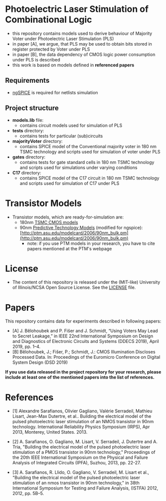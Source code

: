 # Photoelectric Laser Stimulation of Combinational Logic
  * this repository contains models used to derive behaviour of Majority Voter under Photoelectric Laser Stimulation (PLS)
  * in paper [A], we argue, that PLS may be used to obtain bits stored in register protected by Voter under PLS
  * in paper [B], the data dependency of CMOS logic power consumption under PLS is described 
  * this work is based on models defined in **referenced papers**

## Requirements
  * [ngSPICE](http://ngspice.sourceforge.net/) is required for netlists simulation
  
## Project structure
  * **models.lib** file:
    * contains circuit models used for simulation of PLS
  * **tests** directory:
    * contains tests for particular (sub)circuits
  * **majorityVoter** directory:
    * contains SPICE model of the Conventional majority voter in 180 nm TSMC technology and scripts used for simulation of voter under PLS
  * **gates** directory:
    * contains tests for gate standard cells in 180 nm TSMC technology and scripts used for simulations under varying conditions
  * **C17** directory:
    * contains SPICE model of the C17 circuit in 180 nm TSMC technology and scripts used for simulation of C17 under PLS    

# Transistor Models
  * Transistor models, which are ready-for-simulation are:
    * 180nm [TSMC CMOS models](https://vlsiarch.ecen.okstate.edu/flows/MOSIS_SCMOS)
    * 90nm [Predictive Technology Models](ptm.asu.edu) (modified for ngspice): [http://ptm.asu.edu/modelcard/2006/90nm_bulk.pm](http://ptm.asu.edu/modelcard/2006/90nm_bulk.pm)
      * note: if you use PTM models in your research, you have to cite papers mentioned at the PTM's webpage

# License
  * The content of this repository is released under the (MIT-like) University of Illinois/NCSA Open Source License. See the [LICENSE](LICENSE) file.

# Papers
This repository contains data for experiments described in following papers:
  * [A] J. Bělohoubek and P. Fišer and J. Schmidt, “Using Voters May Lead to Secret Leakage,” in IEEE 22nd International Symposium on Design and Diagnostics of Electronic Circuits and Systems (DDECS 2019), April 2019, pp. 1–4.
  * [B] Bělohoubek, J.; Fišer, P.; Schmidt, J.: CMOS Illumination Discloses Processed Data. In: Proceedings of the Euromicro Conference on Digital System Design (DSD 2019)
 
**If you use data released in the project repository for your research, please include at least one of the mentioned papers into the list of references.**

# References
  * [1] Alexandre Sarafianos, Olivier Gagliano, Valérie Serradeil, Mathieu Lisart, Jean-Max Dutertre, et al.. Building the electrical model of the pulsed photoelectric laser stimulation of an NMOS transistor in 90nm technology. International Reliability Physics Symposium (IRPS), Apr 2013, Monterey, United States. 2013.
  
  * [2] A. Sarafianos, O. Gagliano, M. Lisart, V. Serradeil, J. Dutertre and A. Tria, "Building the electrical model of the pulsed photoelectric laser stimulation of a PMOS transistor in 90nm technology," Proceedings of the 20th IEEE International Symposium on the Physical and Failure Analysis of Integrated Circuits (IPFA), Suzhou, 2013, pp. 22-27.
  
  * [3] A. Sarafianos, R. Llido, O. Gagliano, V. Serradeil, M. Lisart et al., "Building the electrical model of the pulsed photoelectric laser stimulation of an nmos transistor in 90nm technology," in 38th International Symposium for Testing and Failure Analysis, (ISTFA) 2012, 2012, pp. 5B–5.
